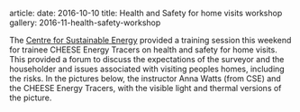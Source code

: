 article:
date: 2016-10-10
title: Health and Safety for home visits workshop
gallery: 2016-11-health-safety-workshop

The [Centre for Sustainable Energy](https://www.cse.org.uk/) provided a
training session this weekend for trainee CHEESE Energy Tracers on health and
safety for home visits. This provided a forum to discuss the expectations of
the surveyor and the householder and issues associated with visiting peoples
homes, including the risks. In the pictures below, the instructor Anna Watts
(from CSE) and the CHEESE Energy Tracers, with the visible light and thermal
versions of the picture.
